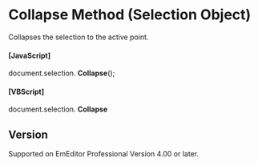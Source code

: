 # Collapse Method (Selection Object)

Collapses the selection to the active point.

#### \[JavaScript\]

document.selection. **Collapse**();

#### \[VBScript\]

document.selection. **Collapse**

## Version

Supported on EmEditor Professional Version 4.00 or later.